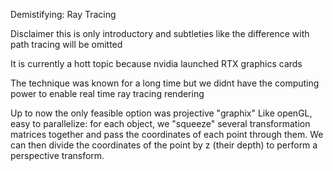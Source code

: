 
Demistifying: Ray Tracing

Disclaimer this is only introductory and subtleties like the difference with path tracing will be omitted

It is currently a hott topic because nvidia launched RTX graphics cards

The technique was known for a long time but we didnt have the computing power to enable real time ray tracing rendering

Up to now the only feasible option was projective "graphix"
Like openGL, easy to parallelize: for each object, we "squeeze" several transformation matrices together and pass the coordinates of each point through them. We can then divide the coordinates of the point by z (their depth) to perform a perspective transform. 